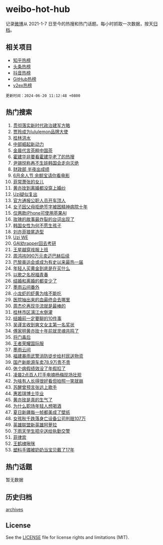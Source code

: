 # weibo-hot-hub

记录[微博](https://www.weibo.com)从 2021-1-7 日至今的热搜和热门话题。每小时抓取一次数据，按天[归档](archives)。

## 相关项目

- [知乎热榜](https://github.com/lonnyzhang423/zhihu-hot-hub)
- [头条热榜](https://github.com/lonnyzhang423/toutiao-hot-hub)
- [抖音热榜](https://github.com/lonnyzhang423/douyin-hot-hub)
- [GitHub热榜](https://github.com/lonnyzhang423/github-hot-hub)
- [v2ex热榜](https://github.com/lonnyzhang423/v2ex-hot-hub)


`更新时间：2024-06-20 11:12:48 +0800`

## 热门搜索

1. [贯彻落实新时代政治建军方略](https://m.weibo.cn/search?containerid=100103type%3D1%26t%3D10%26q%3D%23%E8%B4%AF%E5%BD%BB%E8%90%BD%E5%AE%9E%E6%96%B0%E6%97%B6%E4%BB%A3%E6%94%BF%E6%B2%BB%E5%BB%BA%E5%86%9B%E6%96%B9%E7%95%A5%23&stream_entry_id=51&isnewpage=1&extparam=seat%3D1%26cate%3D10103%26stream_entry_id%3D51%26pos%3D0%26filter_type%3Drealtimehot%26dgr%3D0%26c_type%3D51%26q%3D%2523%25E8%25B4%25AF%25E5%25BD%25BB%25E8%2590%25BD%25E5%25AE%259E%25E6%2596%25B0%25E6%2597%25B6%25E4%25BB%25A3%25E6%2594%25BF%25E6%25B2%25BB%25E5%25BB%25BA%25E5%2586%259B%25E6%2596%25B9%25E7%2595%25A5%2523%26display_time%3D1718853166%26pre_seqid%3D171885316687201625857)
1. [贾玲成为lululemon品牌大使](https://m.weibo.cn/search?containerid=100103type%3D1%26t%3D10%26q%3D%23%E8%B4%BE%E7%8E%B2%E6%88%90%E4%B8%BAlululemon%E5%93%81%E7%89%8C%E5%A4%A7%E4%BD%BF%23&stream_entry_id=31&isnewpage=1&extparam=seat%3D1%26flag%3D1%26band_rank%3D1%26filter_type%3Drealtimehot%26pos%3D0%26c_type%3D31%26lcate%3D5001%26cate%3D5001%26q%3D%2523%25E8%25B4%25BE%25E7%258E%25B2%25E6%2588%2590%25E4%25B8%25BAlululemon%25E5%2593%2581%25E7%2589%258C%25E5%25A4%25A7%25E4%25BD%25BF%2523%26dgr%3D0%26stream_entry_id%3D31%26realpos%3D1%26display_time%3D1718853166%26pre_seqid%3D171885316687201625857)
1. [桂林洪水](https://m.weibo.cn/search?containerid=100103type%3D1%26t%3D10%26q%3D%23%E6%A1%82%E6%9E%97%E6%B4%AA%E6%B0%B4%23&stream_entry_id=31&isnewpage=1&extparam=seat%3D1%26flag%3D1%26band_rank%3D2%26filter_type%3Drealtimehot%26pos%3D1%26c_type%3D31%26lcate%3D5001%26cate%3D5001%26q%3D%2523%25E6%25A1%2582%25E6%259E%2597%25E6%25B4%25AA%25E6%25B0%25B4%2523%26dgr%3D0%26stream_entry_id%3D31%26realpos%3D2%26display_time%3D1718853166%26pre_seqid%3D171885316687201625857)
1. [中部崛起新动力](https://m.weibo.cn/search?containerid=100103type%3D1%26t%3D10%26q%3D%23%E4%B8%AD%E9%83%A8%E5%B4%9B%E8%B5%B7%E6%96%B0%E5%8A%A8%E5%8A%9B%23&stream_entry_id=31&isnewpage=1&extparam=seat%3D1%26flag%3D0%26band_rank%3D3%26filter_type%3Drealtimehot%26pos%3D2%26c_type%3D31%26lcate%3D5001%26cate%3D5001%26q%3D%2523%25E4%25B8%25AD%25E9%2583%25A8%25E5%25B4%259B%25E8%25B5%25B7%25E6%2596%25B0%25E5%258A%25A8%25E5%258A%259B%2523%26dgr%3D0%26stream_entry_id%3D31%26realpos%3D3%26display_time%3D1718853166%26pre_seqid%3D171885316687201625857)
1. [金晨代言茶粹中国茶](https://m.weibo.cn/search?containerid=100103type%3D1%26t%3D10%26q%3D%23%E9%87%91%E6%99%A8%E4%BB%A3%E8%A8%80%E8%8C%B6%E7%B2%B9%E4%B8%AD%E5%9B%BD%E8%8C%B6%23&stream_entry_id=31&isnewpage=1&extparam=seat%3D1%26band_rank%3D4%26filter_type%3Drealtimehot%26pos%3D3%26c_type%3D31%26lcate%3D5001%26topic_ad%3D1%26cate%3D5001%26stream_entry_id%3D31%26q%3D%2523%25E9%2587%2591%25E6%2599%25A8%25E4%25BB%25A3%25E8%25A8%2580%25E8%258C%25B6%25E7%25B2%25B9%25E4%25B8%25AD%25E5%259B%25BD%25E8%258C%25B6%2523%26dgr%3D0%26is_ad_pos%3D1%26adid%3D242659%26display_time%3D1718853166%26pre_seqid%3D171885316687201625857)
1. [霍建华非要看霍建华老了的热搜](https://m.weibo.cn/search?containerid=100103type%3D1%26t%3D10%26q%3D%23%E9%9C%8D%E5%BB%BA%E5%8D%8E%E9%9D%9E%E8%A6%81%E7%9C%8B%E9%9C%8D%E5%BB%BA%E5%8D%8E%E8%80%81%E4%BA%86%E7%9A%84%E7%83%AD%E6%90%9C%23&stream_entry_id=31&isnewpage=1&extparam=seat%3D1%26flag%3D1%26band_rank%3D4%26filter_type%3Drealtimehot%26pos%3D4%26c_type%3D31%26lcate%3D5001%26cate%3D5001%26q%3D%2523%25E9%259C%258D%25E5%25BB%25BA%25E5%258D%258E%25E9%259D%259E%25E8%25A6%2581%25E7%259C%258B%25E9%259C%258D%25E5%25BB%25BA%25E5%258D%258E%25E8%2580%2581%25E4%25BA%2586%25E7%259A%2584%25E7%2583%25AD%25E6%2590%259C%2523%26dgr%3D0%26stream_entry_id%3D31%26realpos%3D4%26display_time%3D1718853166%26pre_seqid%3D171885316687201625857)
1. [尹锡悦称再不生娃韩国会走向灭绝](https://m.weibo.cn/search?containerid=100103type%3D1%26t%3D10%26q%3D%23%E5%B0%B9%E9%94%A1%E6%82%A6%E7%A7%B0%E5%86%8D%E4%B8%8D%E7%94%9F%E5%A8%83%E9%9F%A9%E5%9B%BD%E4%BC%9A%E8%B5%B0%E5%90%91%E7%81%AD%E7%BB%9D%23&stream_entry_id=31&isnewpage=1&extparam=seat%3D1%26flag%3D1%26band_rank%3D5%26filter_type%3Drealtimehot%26pos%3D5%26c_type%3D31%26lcate%3D5001%26cate%3D5001%26q%3D%2523%25E5%25B0%25B9%25E9%2594%25A1%25E6%2582%25A6%25E7%25A7%25B0%25E5%2586%258D%25E4%25B8%258D%25E7%2594%259F%25E5%25A8%2583%25E9%259F%25A9%25E5%259B%25BD%25E4%25BC%259A%25E8%25B5%25B0%25E5%2590%2591%25E7%2581%25AD%25E7%25BB%259D%2523%26dgr%3D0%26stream_entry_id%3D31%26realpos%3D5%26display_time%3D1718853166%26pre_seqid%3D171885316687201625857)
1. [财政部 半夜出成绩](https://m.weibo.cn/search?containerid=100103type%3D1%26t%3D10%26q%3D%E8%B4%A2%E6%94%BF%E9%83%A8+%E5%8D%8A%E5%A4%9C%E5%87%BA%E6%88%90%E7%BB%A9&stream_entry_id=31&isnewpage=1&extparam=seat%3D1%26flag%3D0%26band_rank%3D6%26filter_type%3Drealtimehot%26pos%3D6%26c_type%3D31%26lcate%3D5001%26cate%3D5001%26q%3D%25E8%25B4%25A2%25E6%2594%25BF%25E9%2583%25A8%2520%25E5%258D%258A%25E5%25A4%259C%25E5%2587%25BA%25E6%2588%2590%25E7%25BB%25A9%26dgr%3D0%26stream_entry_id%3D31%26realpos%3D6%26display_time%3D1718853166%26pre_seqid%3D171885316687201625857)
1. [6月余人节 余额宝请你看电影](https://m.weibo.cn/search?containerid=100103type%3D1%26t%3D10%26q%3D%236%E6%9C%88%E4%BD%99%E4%BA%BA%E8%8A%82+%E4%BD%99%E9%A2%9D%E5%AE%9D%E8%AF%B7%E4%BD%A0%E7%9C%8B%E7%94%B5%E5%BD%B1%23&stream_entry_id=31&isnewpage=1&extparam=seat%3D1%26band_rank%3D7%26filter_type%3Drealtimehot%26pos%3D7%26c_type%3D31%26lcate%3D5001%26topic_ad%3D1%26cate%3D5001%26stream_entry_id%3D31%26q%3D%25236%25E6%259C%2588%25E4%25BD%2599%25E4%25BA%25BA%25E8%258A%2582%2520%25E4%25BD%2599%25E9%25A2%259D%25E5%25AE%259D%25E8%25AF%25B7%25E4%25BD%25A0%25E7%259C%258B%25E7%2594%25B5%25E5%25BD%25B1%2523%26dgr%3D0%26is_ad_pos%3D1%26adid%3D242587%26display_time%3D1718853166%26pre_seqid%3D171885316687201625857)
1. [菲常萧张的女儿](https://m.weibo.cn/search?containerid=100103type%3D1%26t%3D10%26q%3D%23%E8%8F%B2%E5%B8%B8%E8%90%A7%E5%BC%A0%E7%9A%84%E5%A5%B3%E5%84%BF%23&stream_entry_id=31&isnewpage=1&extparam=seat%3D1%26flag%3D1%26band_rank%3D7%26filter_type%3Drealtimehot%26pos%3D8%26c_type%3D31%26lcate%3D5001%26cate%3D5001%26q%3D%2523%25E8%258F%25B2%25E5%25B8%25B8%25E8%2590%25A7%25E5%25BC%25A0%25E7%259A%2584%25E5%25A5%25B3%25E5%2584%25BF%2523%26dgr%3D0%26stream_entry_id%3D31%26realpos%3D7%26display_time%3D1718853166%26pre_seqid%3D171885316687201625857)
1. [黄亦玫到离婚都没穿上婚纱](https://m.weibo.cn/search?containerid=100103type%3D1%26t%3D10%26q%3D%23%E9%BB%84%E4%BA%A6%E7%8E%AB%E5%88%B0%E7%A6%BB%E5%A9%9A%E9%83%BD%E6%B2%A1%E7%A9%BF%E4%B8%8A%E5%A9%9A%E7%BA%B1%23&stream_entry_id=31&isnewpage=1&extparam=seat%3D1%26flag%3D2%26band_rank%3D8%26filter_type%3Drealtimehot%26pos%3D9%26c_type%3D31%26lcate%3D5001%26cate%3D5001%26q%3D%2523%25E9%25BB%2584%25E4%25BA%25A6%25E7%258E%25AB%25E5%2588%25B0%25E7%25A6%25BB%25E5%25A9%259A%25E9%2583%25BD%25E6%25B2%25A1%25E7%25A9%25BF%25E4%25B8%258A%25E5%25A9%259A%25E7%25BA%25B1%2523%26dgr%3D0%26stream_entry_id%3D31%26realpos%3D8%26display_time%3D1718853166%26pre_seqid%3D171885316687201625857)
1. [Uzi疑似复出](https://m.weibo.cn/search?containerid=100103type%3D1%26t%3D10%26q%3D%23Uzi%E7%96%91%E4%BC%BC%E5%A4%8D%E5%87%BA%23&stream_entry_id=31&isnewpage=1&extparam=seat%3D1%26flag%3D1%26band_rank%3D9%26filter_type%3Drealtimehot%26pos%3D10%26c_type%3D31%26lcate%3D5001%26cate%3D5001%26q%3D%2523Uzi%25E7%2596%2591%25E4%25BC%25BC%25E5%25A4%258D%25E5%2587%25BA%2523%26dgr%3D0%26stream_entry_id%3D31%26realpos%3D9%26display_time%3D1718853166%26pre_seqid%3D171885316687201625857)
1. [官方通报公职人员开车顶人](https://m.weibo.cn/search?containerid=100103type%3D1%26t%3D10%26q%3D%23%E5%AE%98%E6%96%B9%E9%80%9A%E6%8A%A5%E5%85%AC%E8%81%8C%E4%BA%BA%E5%91%98%E5%BC%80%E8%BD%A6%E9%A1%B6%E4%BA%BA%23&stream_entry_id=31&isnewpage=1&extparam=seat%3D1%26flag%3D1%26band_rank%3D10%26filter_type%3Drealtimehot%26pos%3D11%26c_type%3D31%26lcate%3D5001%26cate%3D5001%26q%3D%2523%25E5%25AE%2598%25E6%2596%25B9%25E9%2580%259A%25E6%258A%25A5%25E5%2585%25AC%25E8%2581%258C%25E4%25BA%25BA%25E5%2591%2598%25E5%25BC%2580%25E8%25BD%25A6%25E9%25A1%25B6%25E4%25BA%25BA%2523%26dgr%3D0%26stream_entry_id%3D31%26realpos%3D10%26display_time%3D1718853166%26pre_seqid%3D171885316687201625857)
1. [女子因父母拒绝签字被困精神病院十年](https://m.weibo.cn/search?containerid=100103type%3D1%26t%3D10%26q%3D%23%E5%A5%B3%E5%AD%90%E5%9B%A0%E7%88%B6%E6%AF%8D%E6%8B%92%E7%BB%9D%E7%AD%BE%E5%AD%97%E8%A2%AB%E5%9B%B0%E7%B2%BE%E7%A5%9E%E7%97%85%E9%99%A2%E5%8D%81%E5%B9%B4%23&stream_entry_id=31&isnewpage=1&extparam=seat%3D1%26flag%3D1%26band_rank%3D11%26filter_type%3Drealtimehot%26pos%3D12%26c_type%3D31%26lcate%3D5001%26cate%3D5001%26q%3D%2523%25E5%25A5%25B3%25E5%25AD%2590%25E5%259B%25A0%25E7%2588%25B6%25E6%25AF%258D%25E6%258B%2592%25E7%25BB%259D%25E7%25AD%25BE%25E5%25AD%2597%25E8%25A2%25AB%25E5%259B%25B0%25E7%25B2%25BE%25E7%25A5%259E%25E7%2597%2585%25E9%2599%25A2%25E5%258D%2581%25E5%25B9%25B4%2523%26dgr%3D0%26stream_entry_id%3D31%26realpos%3D11%26display_time%3D1718853166%26pre_seqid%3D171885316687201625857)
1. [仅两款iPhone可使用苹果AI](https://m.weibo.cn/search?containerid=100103type%3D1%26t%3D10%26q%3D%23%E4%BB%85%E4%B8%A4%E6%AC%BEiPhone%E5%8F%AF%E4%BD%BF%E7%94%A8%E8%8B%B9%E6%9E%9CAI%23&stream_entry_id=31&isnewpage=1&extparam=seat%3D1%26flag%3D1%26band_rank%3D12%26filter_type%3Drealtimehot%26pos%3D13%26c_type%3D31%26lcate%3D5001%26cate%3D5001%26q%3D%2523%25E4%25BB%2585%25E4%25B8%25A4%25E6%25AC%25BEiPhone%25E5%258F%25AF%25E4%25BD%25BF%25E7%2594%25A8%25E8%258B%25B9%25E6%259E%259CAI%2523%26dgr%3D0%26stream_entry_id%3D31%26realpos%3D12%26display_time%3D1718853166%26pre_seqid%3D171885316687201625857)
1. [玫瑰的故事最炸裂的台词出现了](https://m.weibo.cn/search?containerid=100103type%3D1%26t%3D10%26q%3D%E7%8E%AB%E7%91%B0%E7%9A%84%E6%95%85%E4%BA%8B%E6%9C%80%E7%82%B8%E8%A3%82%E7%9A%84%E5%8F%B0%E8%AF%8D%E5%87%BA%E7%8E%B0%E4%BA%86&stream_entry_id=31&isnewpage=1&extparam=seat%3D1%26flag%3D0%26band_rank%3D13%26filter_type%3Drealtimehot%26pos%3D14%26c_type%3D31%26lcate%3D5001%26cate%3D5001%26q%3D%25E7%258E%25AB%25E7%2591%25B0%25E7%259A%2584%25E6%2595%2585%25E4%25BA%258B%25E6%259C%2580%25E7%2582%25B8%25E8%25A3%2582%25E7%259A%2584%25E5%258F%25B0%25E8%25AF%258D%25E5%2587%25BA%25E7%258E%25B0%25E4%25BA%2586%26dgr%3D0%26stream_entry_id%3D31%26realpos%3D13%26display_time%3D1718853166%26pre_seqid%3D171885316687201625857)
1. [韩国女性为何不愿生孩子](https://m.weibo.cn/search?containerid=100103type%3D1%26t%3D10%26q%3D%23%E9%9F%A9%E5%9B%BD%E5%A5%B3%E6%80%A7%E4%B8%BA%E4%BD%95%E4%B8%8D%E6%84%BF%E7%94%9F%E5%AD%A9%E5%AD%90%23&stream_entry_id=31&isnewpage=1&extparam=seat%3D1%26flag%3D1%26band_rank%3D14%26filter_type%3Drealtimehot%26pos%3D15%26c_type%3D31%26lcate%3D5001%26cate%3D5001%26q%3D%2523%25E9%259F%25A9%25E5%259B%25BD%25E5%25A5%25B3%25E6%2580%25A7%25E4%25B8%25BA%25E4%25BD%2595%25E4%25B8%258D%25E6%2584%25BF%25E7%2594%259F%25E5%25AD%25A9%25E5%25AD%2590%2523%26dgr%3D0%26stream_entry_id%3D31%26realpos%3D14%26display_time%3D1718853166%26pre_seqid%3D171885316687201625857)
1. [刘亦菲狼尾造型](https://m.weibo.cn/search?containerid=100103type%3D1%26t%3D10%26q%3D%23%E5%88%98%E4%BA%A6%E8%8F%B2%E7%8B%BC%E5%B0%BE%E9%80%A0%E5%9E%8B%23&stream_entry_id=31&isnewpage=1&extparam=seat%3D1%26flag%3D0%26band_rank%3D15%26filter_type%3Drealtimehot%26pos%3D16%26c_type%3D31%26lcate%3D5001%26cate%3D5001%26q%3D%2523%25E5%2588%2598%25E4%25BA%25A6%25E8%258F%25B2%25E7%258B%25BC%25E5%25B0%25BE%25E9%2580%25A0%25E5%259E%258B%2523%26dgr%3D0%26stream_entry_id%3D31%26realpos%3D15%26display_time%3D1718853166%26pre_seqid%3D171885316687201625857)
1. [Uzi WE](https://m.weibo.cn/search?containerid=100103type%3D1%26t%3D10%26q%3DUzi+WE&stream_entry_id=31&isnewpage=1&extparam=seat%3D1%26flag%3D1%26band_rank%3D16%26filter_type%3Drealtimehot%26pos%3D17%26c_type%3D31%26lcate%3D5001%26cate%3D5001%26q%3DUzi%2520WE%26dgr%3D0%26stream_entry_id%3D31%26realpos%3D16%26display_time%3D1718853166%26pre_seqid%3D171885316687201625857)
1. [GAI劝rapper回去考研](https://m.weibo.cn/search?containerid=100103type%3D1%26t%3D10%26q%3D%23GAI%E5%8A%9Drapper%E5%9B%9E%E5%8E%BB%E8%80%83%E7%A0%94%23&stream_entry_id=31&isnewpage=1&extparam=seat%3D1%26flag%3D1%26band_rank%3D17%26filter_type%3Drealtimehot%26pos%3D18%26c_type%3D31%26lcate%3D5001%26cate%3D5001%26q%3D%2523GAI%25E5%258A%259Drapper%25E5%259B%259E%25E5%258E%25BB%25E8%2580%2583%25E7%25A0%2594%2523%26dgr%3D0%26stream_entry_id%3D31%26realpos%3D17%26display_time%3D1718853166%26pre_seqid%3D171885316687201625857)
1. [王星越穿戏服上班](https://m.weibo.cn/search?containerid=100103type%3D1%26t%3D10%26q%3D%23%E7%8E%8B%E6%98%9F%E8%B6%8A%E7%A9%BF%E6%88%8F%E6%9C%8D%E4%B8%8A%E7%8F%AD%23&stream_entry_id=31&isnewpage=1&extparam=seat%3D1%26flag%3D1%26band_rank%3D18%26filter_type%3Drealtimehot%26pos%3D19%26c_type%3D31%26lcate%3D5001%26cate%3D5001%26q%3D%2523%25E7%258E%258B%25E6%2598%259F%25E8%25B6%258A%25E7%25A9%25BF%25E6%2588%258F%25E6%259C%258D%25E4%25B8%258A%25E7%258F%25AD%2523%26dgr%3D0%26stream_entry_id%3D31%26realpos%3D18%26display_time%3D1718853166%26pre_seqid%3D171885316687201625857)
1. [周鸿祎990万元卖迈巴赫后续](https://m.weibo.cn/search?containerid=100103type%3D1%26t%3D10%26q%3D%23%E5%91%A8%E9%B8%BF%E7%A5%8E990%E4%B8%87%E5%85%83%E5%8D%96%E8%BF%88%E5%B7%B4%E8%B5%AB%E5%90%8E%E7%BB%AD%23&stream_entry_id=31&isnewpage=1&extparam=seat%3D1%26flag%3D1%26band_rank%3D19%26filter_type%3Drealtimehot%26pos%3D20%26c_type%3D31%26lcate%3D5001%26cate%3D5001%26q%3D%2523%25E5%2591%25A8%25E9%25B8%25BF%25E7%25A5%258E990%25E4%25B8%2587%25E5%2585%2583%25E5%258D%2596%25E8%25BF%2588%25E5%25B7%25B4%25E8%25B5%25AB%25E5%2590%258E%25E7%25BB%25AD%2523%26dgr%3D0%26stream_entry_id%3D31%26realpos%3D19%26display_time%3D1718853166%26pre_seqid%3D171885316687201625857)
1. [巴黎奥运会或成为有史以来最热一届](https://m.weibo.cn/search?containerid=100103type%3D1%26t%3D10%26q%3D%23%E5%B7%B4%E9%BB%8E%E5%A5%A5%E8%BF%90%E4%BC%9A%E6%88%96%E6%88%90%E4%B8%BA%E6%9C%89%E5%8F%B2%E4%BB%A5%E6%9D%A5%E6%9C%80%E7%83%AD%E4%B8%80%E5%B1%8A%23&stream_entry_id=31&isnewpage=1&extparam=seat%3D1%26flag%3D1%26band_rank%3D20%26filter_type%3Drealtimehot%26pos%3D21%26c_type%3D31%26lcate%3D5001%26cate%3D5001%26q%3D%2523%25E5%25B7%25B4%25E9%25BB%258E%25E5%25A5%25A5%25E8%25BF%2590%25E4%25BC%259A%25E6%2588%2596%25E6%2588%2590%25E4%25B8%25BA%25E6%259C%2589%25E5%258F%25B2%25E4%25BB%25A5%25E6%259D%25A5%25E6%259C%2580%25E7%2583%25AD%25E4%25B8%2580%25E5%25B1%258A%2523%26dgr%3D0%26stream_entry_id%3D31%26realpos%3D20%26display_time%3D1718853166%26pre_seqid%3D171885316687201625857)
1. [年轻人买黄金到底是在买什么](https://m.weibo.cn/search?containerid=100103type%3D1%26t%3D10%26q%3D%23%E5%B9%B4%E8%BD%BB%E4%BA%BA%E4%B9%B0%E9%BB%84%E9%87%91%E5%88%B0%E5%BA%95%E6%98%AF%E5%9C%A8%E4%B9%B0%E4%BB%80%E4%B9%88%23&stream_entry_id=31&isnewpage=1&extparam=seat%3D1%26flag%3D1%26band_rank%3D21%26filter_type%3Drealtimehot%26pos%3D22%26c_type%3D31%26lcate%3D5001%26cate%3D5001%26q%3D%2523%25E5%25B9%25B4%25E8%25BD%25BB%25E4%25BA%25BA%25E4%25B9%25B0%25E9%25BB%2584%25E9%2587%2591%25E5%2588%25B0%25E5%25BA%2595%25E6%2598%25AF%25E5%259C%25A8%25E4%25B9%25B0%25E4%25BB%2580%25E4%25B9%2588%2523%26dgr%3D0%26stream_entry_id%3D31%26realpos%3D21%26display_time%3D1718853166%26pre_seqid%3D171885316687201625857)
1. [以歌之名祝福青春](https://m.weibo.cn/search?containerid=100103type%3D1%26t%3D10%26q%3D%23%E4%BB%A5%E6%AD%8C%E4%B9%8B%E5%90%8D%E7%A5%9D%E7%A6%8F%E9%9D%92%E6%98%A5%23&stream_entry_id=31&isnewpage=1&extparam=seat%3D1%26flag%3D1%26band_rank%3D22%26filter_type%3Drealtimehot%26pos%3D23%26c_type%3D31%26lcate%3D5001%26cate%3D5001%26q%3D%2523%25E4%25BB%25A5%25E6%25AD%258C%25E4%25B9%258B%25E5%2590%258D%25E7%25A5%259D%25E7%25A6%258F%25E9%259D%2592%25E6%2598%25A5%2523%26dgr%3D0%26stream_entry_id%3D31%26realpos%3D22%26display_time%3D1718853166%26pre_seqid%3D171885316687201625857)
1. [结婚和离婚的都变少了](https://m.weibo.cn/search?containerid=100103type%3D1%26t%3D10%26q%3D%23%E7%BB%93%E5%A9%9A%E5%92%8C%E7%A6%BB%E5%A9%9A%E7%9A%84%E9%83%BD%E5%8F%98%E5%B0%91%E4%BA%86%23&stream_entry_id=31&isnewpage=1&extparam=seat%3D1%26flag%3D0%26band_rank%3D23%26filter_type%3Drealtimehot%26pos%3D24%26c_type%3D31%26lcate%3D5001%26cate%3D5001%26q%3D%2523%25E7%25BB%2593%25E5%25A9%259A%25E5%2592%258C%25E7%25A6%25BB%25E5%25A9%259A%25E7%259A%2584%25E9%2583%25BD%25E5%258F%2598%25E5%25B0%2591%25E4%25BA%2586%2523%26dgr%3D0%26stream_entry_id%3D31%26realpos%3D23%26display_time%3D1718853166%26pre_seqid%3D171885316687201625857)
1. [墨雨云间番外](https://m.weibo.cn/search?containerid=100103type%3D1%26t%3D10%26q%3D%E5%A2%A8%E9%9B%A8%E4%BA%91%E9%97%B4%E7%95%AA%E5%A4%96&stream_entry_id=31&isnewpage=1&extparam=seat%3D1%26flag%3D1%26band_rank%3D24%26filter_type%3Drealtimehot%26pos%3D25%26c_type%3D31%26lcate%3D5001%26cate%3D5001%26q%3D%25E5%25A2%25A8%25E9%259B%25A8%25E4%25BA%2591%25E9%2597%25B4%25E7%2595%25AA%25E5%25A4%2596%26dgr%3D0%26stream_entry_id%3D31%26realpos%3D24%26display_time%3D1718853166%26pre_seqid%3D171885316687201625857)
1. [小龙虾的虾黄为啥不能吃](https://m.weibo.cn/search?containerid=100103type%3D1%26t%3D10%26q%3D%23%E5%B0%8F%E9%BE%99%E8%99%BE%E7%9A%84%E8%99%BE%E9%BB%84%E4%B8%BA%E5%95%A5%E4%B8%8D%E8%83%BD%E5%90%83%23&stream_entry_id=31&isnewpage=1&extparam=seat%3D1%26flag%3D1%26band_rank%3D25%26filter_type%3Drealtimehot%26pos%3D26%26c_type%3D31%26lcate%3D5001%26cate%3D5001%26q%3D%2523%25E5%25B0%258F%25E9%25BE%2599%25E8%2599%25BE%25E7%259A%2584%25E8%2599%25BE%25E9%25BB%2584%25E4%25B8%25BA%25E5%2595%25A5%25E4%25B8%258D%25E8%2583%25BD%25E5%2590%2583%2523%26dgr%3D0%26stream_entry_id%3D31%26realpos%3D25%26display_time%3D1718853166%26pre_seqid%3D171885316687201625857)
1. [医院抽出来的血最终会去哪里](https://m.weibo.cn/search?containerid=100103type%3D1%26t%3D10%26q%3D%23%E5%8C%BB%E9%99%A2%E6%8A%BD%E5%87%BA%E6%9D%A5%E7%9A%84%E8%A1%80%E6%9C%80%E7%BB%88%E4%BC%9A%E5%8E%BB%E5%93%AA%E9%87%8C%23&stream_entry_id=31&isnewpage=1&extparam=seat%3D1%26flag%3D0%26band_rank%3D26%26filter_type%3Drealtimehot%26pos%3D27%26c_type%3D31%26lcate%3D5001%26cate%3D5001%26q%3D%2523%25E5%258C%25BB%25E9%2599%25A2%25E6%258A%25BD%25E5%2587%25BA%25E6%259D%25A5%25E7%259A%2584%25E8%25A1%2580%25E6%259C%2580%25E7%25BB%2588%25E4%25BC%259A%25E5%258E%25BB%25E5%2593%25AA%25E9%2587%258C%2523%26dgr%3D0%26stream_entry_id%3D31%26realpos%3D26%26display_time%3D1718853166%26pre_seqid%3D171885316687201625857)
1. [周杰伦再现华流就是最棒的](https://m.weibo.cn/search?containerid=100103type%3D1%26t%3D10%26q%3D%23%E5%91%A8%E6%9D%B0%E4%BC%A6%E5%86%8D%E7%8E%B0%E5%8D%8E%E6%B5%81%E5%B0%B1%E6%98%AF%E6%9C%80%E6%A3%92%E7%9A%84%23&stream_entry_id=31&isnewpage=1&extparam=seat%3D1%26flag%3D0%26band_rank%3D27%26filter_type%3Drealtimehot%26pos%3D28%26c_type%3D31%26lcate%3D5001%26cate%3D5001%26q%3D%2523%25E5%2591%25A8%25E6%259D%25B0%25E4%25BC%25A6%25E5%2586%258D%25E7%258E%25B0%25E5%258D%258E%25E6%25B5%2581%25E5%25B0%25B1%25E6%2598%25AF%25E6%259C%2580%25E6%25A3%2592%25E7%259A%2584%2523%26dgr%3D0%26stream_entry_id%3D31%26realpos%3D27%26display_time%3D1718853166%26pre_seqid%3D171885316687201625857)
1. [桂林市区漓江水倒灌](https://m.weibo.cn/search?containerid=100103type%3D1%26t%3D10%26q%3D%23%E6%A1%82%E6%9E%97%E5%B8%82%E5%8C%BA%E6%BC%93%E6%B1%9F%E6%B0%B4%E5%80%92%E7%81%8C%23&stream_entry_id=31&isnewpage=1&extparam=seat%3D1%26flag%3D0%26band_rank%3D28%26filter_type%3Drealtimehot%26pos%3D29%26c_type%3D31%26lcate%3D5001%26cate%3D5001%26q%3D%2523%25E6%25A1%2582%25E6%259E%2597%25E5%25B8%2582%25E5%258C%25BA%25E6%25BC%2593%25E6%25B1%259F%25E6%25B0%25B4%25E5%2580%2592%25E7%2581%258C%2523%26dgr%3D0%26stream_entry_id%3D31%26realpos%3D28%26display_time%3D1718853166%26pre_seqid%3D171885316687201625857)
1. [结婚前一定要聊的10件事](https://m.weibo.cn/search?containerid=100103type%3D1%26t%3D10%26q%3D%23%E7%BB%93%E5%A9%9A%E5%89%8D%E4%B8%80%E5%AE%9A%E8%A6%81%E8%81%8A%E7%9A%8410%E4%BB%B6%E4%BA%8B%23&stream_entry_id=31&isnewpage=1&extparam=seat%3D1%26flag%3D0%26band_rank%3D29%26filter_type%3Drealtimehot%26pos%3D30%26c_type%3D31%26lcate%3D5001%26cate%3D5001%26q%3D%2523%25E7%25BB%2593%25E5%25A9%259A%25E5%2589%258D%25E4%25B8%2580%25E5%25AE%259A%25E8%25A6%2581%25E8%2581%258A%25E7%259A%258410%25E4%25BB%25B6%25E4%25BA%258B%2523%26dgr%3D0%26stream_entry_id%3D31%26realpos%3D29%26display_time%3D1718853166%26pre_seqid%3D171885316687201625857)
1. [吴谨言收到爽文女主第一名奖状](https://m.weibo.cn/search?containerid=100103type%3D1%26t%3D10%26q%3D%23%E5%90%B4%E8%B0%A8%E8%A8%80%E6%94%B6%E5%88%B0%E7%88%BD%E6%96%87%E5%A5%B3%E4%B8%BB%E7%AC%AC%E4%B8%80%E5%90%8D%E5%A5%96%E7%8A%B6%23&stream_entry_id=31&isnewpage=1&extparam=seat%3D1%26flag%3D0%26band_rank%3D30%26filter_type%3Drealtimehot%26pos%3D31%26c_type%3D31%26lcate%3D5001%26cate%3D5001%26q%3D%2523%25E5%2590%25B4%25E8%25B0%25A8%25E8%25A8%2580%25E6%2594%25B6%25E5%2588%25B0%25E7%2588%25BD%25E6%2596%2587%25E5%25A5%25B3%25E4%25B8%25BB%25E7%25AC%25AC%25E4%25B8%2580%25E5%2590%258D%25E5%25A5%2596%25E7%258A%25B6%2523%26dgr%3D0%26stream_entry_id%3D31%26realpos%3D30%26display_time%3D1718853166%26pre_seqid%3D171885316687201625857)
1. [傅家明黄亦玫十年前就灵魂共鸣了](https://m.weibo.cn/search?containerid=100103type%3D1%26t%3D10%26q%3D%23%E5%82%85%E5%AE%B6%E6%98%8E%E9%BB%84%E4%BA%A6%E7%8E%AB%E5%8D%81%E5%B9%B4%E5%89%8D%E5%B0%B1%E7%81%B5%E9%AD%82%E5%85%B1%E9%B8%A3%E4%BA%86%23&stream_entry_id=31&isnewpage=1&extparam=seat%3D1%26flag%3D1%26band_rank%3D31%26filter_type%3Drealtimehot%26pos%3D32%26c_type%3D31%26lcate%3D5001%26cate%3D5001%26q%3D%2523%25E5%2582%2585%25E5%25AE%25B6%25E6%2598%258E%25E9%25BB%2584%25E4%25BA%25A6%25E7%258E%25AB%25E5%258D%2581%25E5%25B9%25B4%25E5%2589%258D%25E5%25B0%25B1%25E7%2581%25B5%25E9%25AD%2582%25E5%2585%25B1%25E9%25B8%25A3%25E4%25BA%2586%2523%26dgr%3D0%26stream_entry_id%3D31%26realpos%3D31%26display_time%3D1718853166%26pre_seqid%3D171885316687201625857)
1. [将门毒后](https://m.weibo.cn/search?containerid=100103type%3D1%26t%3D10%26q%3D%E5%B0%86%E9%97%A8%E6%AF%92%E5%90%8E&stream_entry_id=31&isnewpage=1&extparam=seat%3D1%26flag%3D0%26band_rank%3D32%26filter_type%3Drealtimehot%26pos%3D33%26c_type%3D31%26lcate%3D5001%26cate%3D5001%26q%3D%25E5%25B0%2586%25E9%2597%25A8%25E6%25AF%2592%25E5%2590%258E%26dgr%3D0%26stream_entry_id%3D31%26realpos%3D32%26display_time%3D1718853166%26pre_seqid%3D171885316687201625857)
1. [王者荣耀国际服](https://m.weibo.cn/search?containerid=100103type%3D1%26t%3D10%26q%3D%E7%8E%8B%E8%80%85%E8%8D%A3%E8%80%80%E5%9B%BD%E9%99%85%E6%9C%8D&stream_entry_id=31&isnewpage=1&extparam=seat%3D1%26flag%3D1%26band_rank%3D33%26filter_type%3Drealtimehot%26pos%3D34%26c_type%3D31%26lcate%3D5001%26cate%3D5001%26q%3D%25E7%258E%258B%25E8%2580%2585%25E8%258D%25A3%25E8%2580%2580%25E5%259B%25BD%25E9%2599%2585%25E6%259C%258D%26dgr%3D0%26stream_entry_id%3D31%26realpos%3D33%26display_time%3D1718853166%26pre_seqid%3D171885316687201625857)
1. [墨雨云间](https://m.weibo.cn/search?containerid=100103type%3D1%26t%3D10%26q%3D%E5%A2%A8%E9%9B%A8%E4%BA%91%E9%97%B4&stream_entry_id=31&isnewpage=1&extparam=seat%3D1%26flag%3D1%26band_rank%3D34%26filter_type%3Drealtimehot%26pos%3D35%26c_type%3D31%26lcate%3D5001%26cate%3D5001%26q%3D%25E5%25A2%25A8%25E9%259B%25A8%25E4%25BA%2591%25E9%2597%25B4%26dgr%3D0%26stream_entry_id%3D31%26realpos%3D34%26display_time%3D1718853166%26pre_seqid%3D171885316687201625857)
1. [福建暴雨武警消防徒步给村民送物资](https://m.weibo.cn/search?containerid=100103type%3D1%26t%3D10%26q%3D%23%E7%A6%8F%E5%BB%BA%E6%9A%B4%E9%9B%A8%E6%AD%A6%E8%AD%A6%E6%B6%88%E9%98%B2%E5%BE%92%E6%AD%A5%E7%BB%99%E6%9D%91%E6%B0%91%E9%80%81%E7%89%A9%E8%B5%84%23&stream_entry_id=31&isnewpage=1&extparam=seat%3D1%26flag%3D0%26band_rank%3D35%26filter_type%3Drealtimehot%26pos%3D36%26c_type%3D31%26lcate%3D5001%26cate%3D5001%26q%3D%2523%25E7%25A6%258F%25E5%25BB%25BA%25E6%259A%25B4%25E9%259B%25A8%25E6%25AD%25A6%25E8%25AD%25A6%25E6%25B6%2588%25E9%2598%25B2%25E5%25BE%2592%25E6%25AD%25A5%25E7%25BB%2599%25E6%259D%2591%25E6%25B0%2591%25E9%2580%2581%25E7%2589%25A9%25E8%25B5%2584%2523%26dgr%3D0%26stream_entry_id%3D31%26realpos%3D35%26display_time%3D1718853166%26pre_seqid%3D171885316687201625857)
1. [国产新能源车卖78.9万贵不贵](https://m.weibo.cn/search?containerid=100103type%3D1%26t%3D10%26q%3D%23%E5%9B%BD%E4%BA%A7%E6%96%B0%E8%83%BD%E6%BA%90%E8%BD%A6%E5%8D%9678.9%E4%B8%87%E8%B4%B5%E4%B8%8D%E8%B4%B5%23&stream_entry_id=31&isnewpage=1&extparam=seat%3D1%26flag%3D1%26band_rank%3D36%26filter_type%3Drealtimehot%26pos%3D37%26c_type%3D31%26lcate%3D5001%26cate%3D5001%26q%3D%2523%25E5%259B%25BD%25E4%25BA%25A7%25E6%2596%25B0%25E8%2583%25BD%25E6%25BA%2590%25E8%25BD%25A6%25E5%258D%259678.9%25E4%25B8%2587%25E8%25B4%25B5%25E4%25B8%258D%25E8%25B4%25B5%2523%26dgr%3D0%26stream_entry_id%3D31%26realpos%3D36%26display_time%3D1718853166%26pre_seqid%3D171885316687201625857)
1. [休个病假绩效没了年假扣了](https://m.weibo.cn/search?containerid=100103type%3D1%26t%3D10%26q%3D%23%E4%BC%91%E4%B8%AA%E7%97%85%E5%81%87%E7%BB%A9%E6%95%88%E6%B2%A1%E4%BA%86%E5%B9%B4%E5%81%87%E6%89%A3%E4%BA%86%23&stream_entry_id=31&isnewpage=1&extparam=seat%3D1%26flag%3D0%26band_rank%3D37%26filter_type%3Drealtimehot%26pos%3D38%26c_type%3D31%26lcate%3D5001%26cate%3D5001%26q%3D%2523%25E4%25BC%2591%25E4%25B8%25AA%25E7%2597%2585%25E5%2581%2587%25E7%25BB%25A9%25E6%2595%2588%25E6%25B2%25A1%25E4%25BA%2586%25E5%25B9%25B4%25E5%2581%2587%25E6%2589%25A3%25E4%25BA%2586%2523%26dgr%3D0%26stream_entry_id%3D31%26realpos%3D37%26display_time%3D1718853166%26pre_seqid%3D171885316687201625857)
1. [凌晨2点百人打手电摘杨梅现场壮观](https://m.weibo.cn/search?containerid=100103type%3D1%26t%3D10%26q%3D%23%E5%87%8C%E6%99%A82%E7%82%B9%E7%99%BE%E4%BA%BA%E6%89%93%E6%89%8B%E7%94%B5%E6%91%98%E6%9D%A8%E6%A2%85%E7%8E%B0%E5%9C%BA%E5%A3%AE%E8%A7%82%23&stream_entry_id=31&isnewpage=1&extparam=seat%3D1%26flag%3D0%26band_rank%3D38%26filter_type%3Drealtimehot%26pos%3D39%26c_type%3D31%26lcate%3D5001%26cate%3D5001%26q%3D%2523%25E5%2587%258C%25E6%2599%25A82%25E7%2582%25B9%25E7%2599%25BE%25E4%25BA%25BA%25E6%2589%2593%25E6%2589%258B%25E7%2594%25B5%25E6%2591%2598%25E6%259D%25A8%25E6%25A2%2585%25E7%258E%25B0%25E5%259C%25BA%25E5%25A3%25AE%25E8%25A7%2582%2523%26dgr%3D0%26stream_entry_id%3D31%26realpos%3D38%26display_time%3D1718853166%26pre_seqid%3D171885316687201625857)
1. [为啥有人长得很好看但拍照一笑就崩](https://m.weibo.cn/search?containerid=100103type%3D1%26t%3D10%26q%3D%23%E4%B8%BA%E5%95%A5%E6%9C%89%E4%BA%BA%E9%95%BF%E5%BE%97%E5%BE%88%E5%A5%BD%E7%9C%8B%E4%BD%86%E6%8B%8D%E7%85%A7%E4%B8%80%E7%AC%91%E5%B0%B1%E5%B4%A9%23&stream_entry_id=31&isnewpage=1&extparam=seat%3D1%26flag%3D0%26band_rank%3D39%26filter_type%3Drealtimehot%26pos%3D40%26c_type%3D31%26lcate%3D5001%26cate%3D5001%26q%3D%2523%25E4%25B8%25BA%25E5%2595%25A5%25E6%259C%2589%25E4%25BA%25BA%25E9%2595%25BF%25E5%25BE%2597%25E5%25BE%2588%25E5%25A5%25BD%25E7%259C%258B%25E4%25BD%2586%25E6%258B%258D%25E7%2585%25A7%25E4%25B8%2580%25E7%25AC%2591%25E5%25B0%25B1%25E5%25B4%25A9%2523%26dgr%3D0%26stream_entry_id%3D31%26realpos%3D39%26display_time%3D1718853166%26pre_seqid%3D171885316687201625857)
1. [苏醒曾预言张远上歌手](https://m.weibo.cn/search?containerid=100103type%3D1%26t%3D10%26q%3D%23%E8%8B%8F%E9%86%92%E6%9B%BE%E9%A2%84%E8%A8%80%E5%BC%A0%E8%BF%9C%E4%B8%8A%E6%AD%8C%E6%89%8B%23&stream_entry_id=31&isnewpage=1&extparam=seat%3D1%26flag%3D1%26band_rank%3D40%26filter_type%3Drealtimehot%26pos%3D41%26c_type%3D31%26lcate%3D5001%26cate%3D5001%26q%3D%2523%25E8%258B%258F%25E9%2586%2592%25E6%259B%25BE%25E9%25A2%2584%25E8%25A8%2580%25E5%25BC%25A0%25E8%25BF%259C%25E4%25B8%258A%25E6%25AD%258C%25E6%2589%258B%2523%26dgr%3D0%26stream_entry_id%3D31%26realpos%3D40%26display_time%3D1718853166%26pre_seqid%3D171885316687201625857)
1. [惠若琪博士毕业](https://m.weibo.cn/search?containerid=100103type%3D1%26t%3D10%26q%3D%23%E6%83%A0%E8%8B%A5%E7%90%AA%E5%8D%9A%E5%A3%AB%E6%AF%95%E4%B8%9A%23&stream_entry_id=31&isnewpage=1&extparam=seat%3D1%26flag%3D1%26band_rank%3D41%26filter_type%3Drealtimehot%26pos%3D42%26c_type%3D31%26lcate%3D5001%26cate%3D5001%26q%3D%2523%25E6%2583%25A0%25E8%258B%25A5%25E7%2590%25AA%25E5%258D%259A%25E5%25A3%25AB%25E6%25AF%2595%25E4%25B8%259A%2523%26dgr%3D0%26stream_entry_id%3D31%26realpos%3D41%26display_time%3D1718853166%26pre_seqid%3D171885316687201625857)
1. [黄亦玫是真的生气了](https://m.weibo.cn/search?containerid=100103type%3D1%26t%3D10%26q%3D%23%E9%BB%84%E4%BA%A6%E7%8E%AB%E6%98%AF%E7%9C%9F%E7%9A%84%E7%94%9F%E6%B0%94%E4%BA%86%23&stream_entry_id=31&isnewpage=1&extparam=seat%3D1%26flag%3D0%26band_rank%3D42%26filter_type%3Drealtimehot%26pos%3D43%26c_type%3D31%26lcate%3D5001%26cate%3D5001%26q%3D%2523%25E9%25BB%2584%25E4%25BA%25A6%25E7%258E%25AB%25E6%2598%25AF%25E7%259C%259F%25E7%259A%2584%25E7%2594%259F%25E6%25B0%2594%25E4%25BA%2586%2523%26dgr%3D0%26stream_entry_id%3D31%26realpos%3D42%26display_time%3D1718853166%26pre_seqid%3D171885316687201625857)
1. [为什么职场年轻人想喝酒](https://m.weibo.cn/search?containerid=100103type%3D1%26t%3D10%26q%3D%23%E4%B8%BA%E4%BB%80%E4%B9%88%E8%81%8C%E5%9C%BA%E5%B9%B4%E8%BD%BB%E4%BA%BA%E6%83%B3%E5%96%9D%E9%85%92%23&stream_entry_id=31&isnewpage=1&extparam=seat%3D1%26flag%3D1%26band_rank%3D43%26filter_type%3Drealtimehot%26pos%3D44%26c_type%3D31%26lcate%3D5001%26cate%3D5001%26q%3D%2523%25E4%25B8%25BA%25E4%25BB%2580%25E4%25B9%2588%25E8%2581%258C%25E5%259C%25BA%25E5%25B9%25B4%25E8%25BD%25BB%25E4%25BA%25BA%25E6%2583%25B3%25E5%2596%259D%25E9%2585%2592%2523%26dgr%3D0%26stream_entry_id%3D31%26realpos%3D43%26display_time%3D1718853166%26pre_seqid%3D171885316687201625857)
1. [夏日新疆每一帧都美成了壁纸](https://m.weibo.cn/search?containerid=100103type%3D1%26t%3D10%26q%3D%23%E5%A4%8F%E6%97%A5%E6%96%B0%E7%96%86%E6%AF%8F%E4%B8%80%E5%B8%A7%E9%83%BD%E7%BE%8E%E6%88%90%E4%BA%86%E5%A3%81%E7%BA%B8%23&stream_entry_id=31&isnewpage=1&extparam=seat%3D1%26flag%3D1%26band_rank%3D44%26filter_type%3Drealtimehot%26pos%3D45%26c_type%3D31%26lcate%3D5001%26cate%3D5001%26q%3D%2523%25E5%25A4%258F%25E6%2597%25A5%25E6%2596%25B0%25E7%2596%2586%25E6%25AF%258F%25E4%25B8%2580%25E5%25B8%25A7%25E9%2583%25BD%25E7%25BE%258E%25E6%2588%2590%25E4%25BA%2586%25E5%25A3%2581%25E7%25BA%25B8%2523%26dgr%3D0%26stream_entry_id%3D31%26realpos%3D44%26display_time%3D1718853166%26pre_seqid%3D171885316687201625857)
1. [女孩秋千跌落身亡设备公司判赔107万](https://m.weibo.cn/search?containerid=100103type%3D1%26t%3D10%26q%3D%23%E5%A5%B3%E5%AD%A9%E7%A7%8B%E5%8D%83%E8%B7%8C%E8%90%BD%E8%BA%AB%E4%BA%A1%E8%AE%BE%E5%A4%87%E5%85%AC%E5%8F%B8%E5%88%A4%E8%B5%94107%E4%B8%87%23&stream_entry_id=31&isnewpage=1&extparam=seat%3D1%26flag%3D0%26band_rank%3D45%26filter_type%3Drealtimehot%26pos%3D46%26c_type%3D31%26lcate%3D5001%26cate%3D5001%26q%3D%2523%25E5%25A5%25B3%25E5%25AD%25A9%25E7%25A7%258B%25E5%258D%2583%25E8%25B7%258C%25E8%2590%25BD%25E8%25BA%25AB%25E4%25BA%25A1%25E8%25AE%25BE%25E5%25A4%2587%25E5%2585%25AC%25E5%258F%25B8%25E5%2588%25A4%25E8%25B5%2594107%25E4%25B8%2587%2523%26dgr%3D0%26stream_entry_id%3D31%26realpos%3D45%26display_time%3D1718853166%26pre_seqid%3D171885316687201625857)
1. [英雄联盟新英雄阿萝拉](https://m.weibo.cn/search?containerid=100103type%3D1%26t%3D10%26q%3D%23%E8%8B%B1%E9%9B%84%E8%81%94%E7%9B%9F%E6%96%B0%E8%8B%B1%E9%9B%84%E9%98%BF%E8%90%9D%E6%8B%89%23&stream_entry_id=31&isnewpage=1&extparam=seat%3D1%26flag%3D0%26band_rank%3D46%26filter_type%3Drealtimehot%26pos%3D47%26c_type%3D31%26lcate%3D5001%26cate%3D5001%26q%3D%2523%25E8%258B%25B1%25E9%259B%2584%25E8%2581%2594%25E7%259B%259F%25E6%2596%25B0%25E8%258B%25B1%25E9%259B%2584%25E9%2598%25BF%25E8%2590%259D%25E6%258B%2589%2523%26dgr%3D0%26stream_entry_id%3D31%26realpos%3D46%26display_time%3D1718853166%26pre_seqid%3D171885316687201625857)
1. [下雨天学生把伞送给执勤交警](https://m.weibo.cn/search?containerid=100103type%3D1%26t%3D10%26q%3D%23%E4%B8%8B%E9%9B%A8%E5%A4%A9%E5%AD%A6%E7%94%9F%E6%8A%8A%E4%BC%9E%E9%80%81%E7%BB%99%E6%89%A7%E5%8B%A4%E4%BA%A4%E8%AD%A6%23&stream_entry_id=31&isnewpage=1&extparam=seat%3D1%26flag%3D32768%26band_rank%3D47%26filter_type%3Drealtimehot%26pos%3D48%26c_type%3D31%26lcate%3D5001%26cate%3D5001%26q%3D%2523%25E4%25B8%258B%25E9%259B%25A8%25E5%25A4%25A9%25E5%25AD%25A6%25E7%2594%259F%25E6%258A%258A%25E4%25BC%259E%25E9%2580%2581%25E7%25BB%2599%25E6%2589%25A7%25E5%258B%25A4%25E4%25BA%25A4%25E8%25AD%25A6%2523%26dgr%3D0%26stream_entry_id%3D31%26realpos%3D47%26display_time%3D1718853166%26pre_seqid%3D171885316687201625857)
1. [菲律宾](https://m.weibo.cn/search?containerid=100103type%3D1%26t%3D10%26q%3D%E8%8F%B2%E5%BE%8B%E5%AE%BE&stream_entry_id=31&isnewpage=1&extparam=seat%3D1%26flag%3D0%26band_rank%3D48%26filter_type%3Drealtimehot%26pos%3D49%26c_type%3D31%26lcate%3D5001%26cate%3D5001%26q%3D%25E8%258F%25B2%25E5%25BE%258B%25E5%25AE%25BE%26dgr%3D0%26stream_entry_id%3D31%26realpos%3D48%26display_time%3D1718853166%26pre_seqid%3D171885316687201625857)
1. [王鹤棣啾咪](https://m.weibo.cn/search?containerid=100103type%3D1%26t%3D10%26q%3D%23%E7%8E%8B%E9%B9%A4%E6%A3%A3%E5%95%BE%E5%92%AA%23&stream_entry_id=31&isnewpage=1&extparam=seat%3D1%26flag%3D1%26band_rank%3D49%26filter_type%3Drealtimehot%26pos%3D50%26c_type%3D31%26lcate%3D5001%26cate%3D5001%26q%3D%2523%25E7%258E%258B%25E9%25B9%25A4%25E6%25A3%25A3%25E5%2595%25BE%25E5%2592%25AA%2523%26dgr%3D0%26stream_entry_id%3D31%26realpos%3D49%26display_time%3D1718853166%26pre_seqid%3D171885316687201625857)
1. [塑料手镯被奶奶当宝贝戴了17年](https://m.weibo.cn/search?containerid=100103type%3D1%26t%3D10%26q%3D%23%E5%A1%91%E6%96%99%E6%89%8B%E9%95%AF%E8%A2%AB%E5%A5%B6%E5%A5%B6%E5%BD%93%E5%AE%9D%E8%B4%9D%E6%88%B4%E4%BA%8617%E5%B9%B4%23&stream_entry_id=31&isnewpage=1&extparam=seat%3D1%26flag%3D0%26band_rank%3D50%26filter_type%3Drealtimehot%26pos%3D51%26c_type%3D31%26lcate%3D5001%26cate%3D5001%26q%3D%2523%25E5%25A1%2591%25E6%2596%2599%25E6%2589%258B%25E9%2595%25AF%25E8%25A2%25AB%25E5%25A5%25B6%25E5%25A5%25B6%25E5%25BD%2593%25E5%25AE%259D%25E8%25B4%259D%25E6%2588%25B4%25E4%25BA%258617%25E5%25B9%25B4%2523%26dgr%3D0%26stream_entry_id%3D31%26realpos%3D50%26display_time%3D1718853166%26pre_seqid%3D171885316687201625857)

## 热门话题

暂无数据

## 历史归档

[archives](archives)

## License

See the [LICENSE](LICENSE) file for license rights and limitations (MIT).
